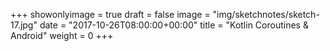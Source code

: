 +++
showonlyimage = true
draft = false
image = "img/sketchnotes/sketch-17.jpg"
date = "2017-10-26T08:00:00+00:00"
title = "Kotlin Coroutines & Android"
weight = 0
+++


